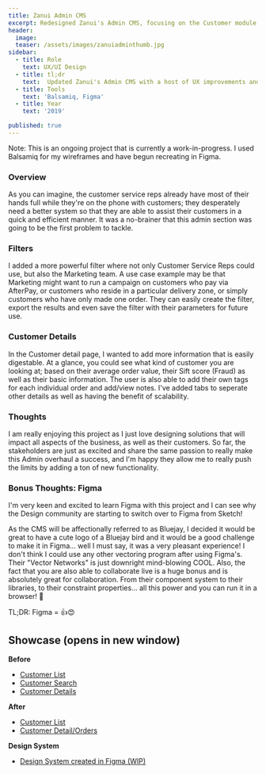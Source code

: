 ```yaml
---
title: Zanui Admin CMS
excerpt: Redesigned Zanui's Admin CMS, focusing on the Customer module first (WIP)
header:
  image: 
  teaser: /assets/images/zanuiadminthumb.jpg
sidebar:
  - title: Role
    text: UX/UI Design
  - title: tl;dr
    text:  Updated Zanui's Admin CMS with a host of UX improvements and functionality, focusing on the Customer module first as it would make the greatest impact for the CS Reps
  - title: Tools
    text: 'Balsamiq, Figma'
  - title: Year
    text: '2019'

published: true
---
```


Note: This is an ongoing project that is currently a work-in-progress. I used Balsamiq for my wireframes and have begun recreating in Figma.

### Overview
As you can imagine, the customer service reps already have most of their hands full while they're on the phone with customers; they desperately need a better system so that they are able to assist their customers in a quick and efficient manner. It was a no-brainer that this admin section was going to be the first problem to tackle.

### Filters
I added a more powerful filter where not only Customer Service Reps could use, but also the Marketing team. A use case example  may be that Marketing might want to run a campaign on customers who pay via AfterPay, or customers who reside in a particular delivery zone, or simply customers who have only made one order. They can easily create the filter, export the results and even save the filter with their parameters for future use.

### Customer Details
In the Customer detail page, I wanted to add more information that is easily digestable. At a glance, you could see what kind of customer you are looking at; based on their average order value, their Sift score (Fraud) as well as their basic information. The user is also able to add their own tags for each individual order and add/view notes. I've added tabs to seperate other details as well as having the benefit of scalability.

### Thoughts
I am really enjoying this project as I just love designing solutions that will impact all aspects of the business, as well as their customers. So far, the stakeholders are just as excited and share the same passion to really make this Admin overhaul a success, and I'm happy they allow me to really push the limits by adding a ton of new functionality.

### Bonus Thoughts: Figma
I'm very keen and excited to learn Figma with this project and I can see why the Design community are starting to switch over to Figma from Sketch! 

As the CMS will be affectionally referred to as Bluejay, I decided it would be great to have a cute logo of a Bluejay bird and it would be a good challenge to make it in Figma... well I must say, it was a very pleasant experience! I don't think I could use any other vectoring program after using Figma's. Their "Vector Networks" is just downright mind-blowing COOL. Also, the fact that you are also able to collaborate live is a huge bonus and is absolutely great for collaboration. From their component system to their libraries, to their constraint properties... all this power and you can run it in a browser! 🤯 

TL;DR: Figma = 👍😍

## Showcase (opens in new window)
**Before**
<ul>
  <li><a href="http://bit.ly/2ON0BrF" target="_blank">Customer List</a></li>
  <li><a href="http://bit.ly/2MO2lhK" target="_blank">Customer Search</a></li>
  <li><a href="http://bit.ly/2OJvtsU" target="_blank">Customer Details</a></li>
</ul>

**After**
<ul>
  <li><a href="http://bit.ly/2YyVik6" target="_blank">Customer List</a></li>
  <li><a href="http://bit.ly/33jXHOb" target="_blank">Customer Detail/Orders</a></li>
</ul>

**Design System**
<ul>
   <li><a href="http://bit.ly/2luNJIk" target="_blank">Design System created in Figma (WIP)</a></li>
</ul>
